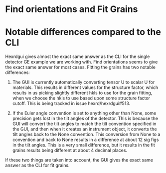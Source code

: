 Find orientations and Fit Grains
================================


Notable differences compared to the CLI
=======================================

Hexrdgui gives almost the exact same answer as the CLI for the single
detector GE example we are working with. Find orientations seems to
give the exact same answer for most cases. Fitting the grains has
two notable differences:

1. The GUI is currently automatically converting tensor U to scalar U
   for materials. This results in different values for the structure
   factor, which results in us picking slightly different hkls
   to use for the grain fitting, when we choose the hkls to use
   based upon some structure factor cutoff. This is being tracked in
   issue hexrd/hexrdgui#513.

2. If the Euler angle convention is set to anything other than None,
   some precision gets lost in the tilt angles of the detector. This
   is because the GUI will convert the tilt angles to match the tilt
   convention specified in the GUI, and then when it creates an
   instrument object, it converts the tilt angles back to the None
   convention. This conversion from None to a convention and back to
   None results in a difference at about 12 sig figs in the tilt angles.
   This is a very small difference, but it results in the fit grains
   results being different at about 4 decimal places.

If these two things are taken into account, the GUI gives the exact
same answer as the CLI for fit grains.
